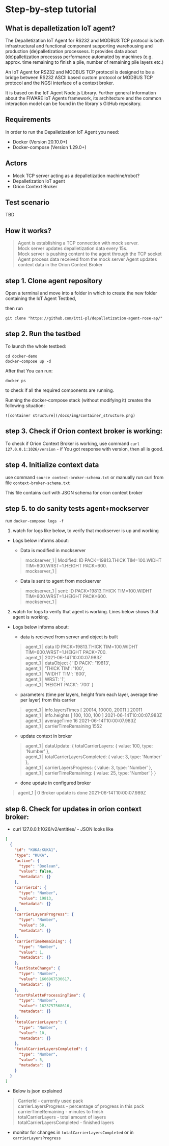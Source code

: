 # Step-by-step tutorial

## What is depalletization IoT agent?
The Depalletization IoT Agent for RS232 and MODBUS TCP protocol is both infrastructural and functional component supporting warehousing and production (de)palletization processess. It provides data about (de)palletization processss performance automated by machines (e.g. approx. time remaining to finish a pile, number of remaining pile layers etc.)

An IoT Agent for RS232 and MODBUS TCP protocol is designed to be a bridge between RS232 ASCII based custom protocol or MODBUS TCP protocol and the NGSI interface of a context broker.

It is based on the IoT Agent Node.js Library. Further general information about the FIWARE IoT Agents framework, its architecture and the common interaction model can be found in the library's GitHub repository.

## Requirements
In order to run the Depalletization IoT Agent you need:

* Docker (Version 20.10.0+)
* Docker-compose (Version 1.29.0+)

## Actors
* Mock TCP server acting as a depalletization machine/robot?
* Depalletization IoT agent
* Orion Context Broker

## Test scenario 
TBD

## How it works?
> Agent is establishing a TCP connection with mock server.   
> Mock server updates depalletization data every 15s.   
> Mock server is pushing content to the agent through the TCP socket   
> Agent process data received from the mock server 
> Agent updates context data in the Orion Context Broker  

## step 1. Clone agent repository
Open a terminal and move into a folder in which to create the new folder containing the IoT Agent Testbed,

then run

    git clone "https://github.com/itti-pl/depalletization-agent-rose-ap/"

## step 2. Run the testbed

To launch the whole testbed:

    cd docker-demo
    docker-compose up -d

After that You can run:

    docker ps

to check if all the required components are running.

Running the docker-compose stack (without modifying it) creates the following situation:

    ![container structure](/docs/img/container_structure.png)

## step 3. Check if Orion context broker is working:

To check if Orion Context Broker is working, use command `curl 127.0.0.1:1026/version` - if You got response with version, then all is good.

## step 4. Initialize context data 
use command `source context-broker-schema.txt` or manually run curl from file `context-broker-schema.txt` 

This file contains curl with JSON schema for orion context broker

## step 5. to do sanity tests agent+mockserver 
run `docker-compose logs -f`

1. watch for logs like below, to verify that mockserver is up and working

- Logs below informs about:

  - Data is modified in mockserver

  > mockserver_1  | Modified:  ID PACK=19813.THICK TIM=100.WIDHT TIM=600.WRST=1.HEIGHT PACK=600.  
  > mockserver_1  |  

  - Data is sent to agent from mockserver 

  > mockserver_1  | sent: ID PACK=19813.THICK TIM=100.WIDHT TIM=600.WRST=1.HEIGHT PACK=600.  
  > mockserver_1  | 

2. watch for logs to verify that agent is working. Lines below shows that agent is working.

- Logs below informs about: 
  - data is recieved from server and object is built

  > agent_1       | data ID PACK=19813.THICK TIM=100.WIDHT TIM=600.WRST=1.HEIGHT PACK=700.  
  > agent_1       |  2021-06-14T10:00:07.983Z  
  > agent_1       | dataObject { 'ID PACK': '19813',  
  > agent_1       |   'THICK TIM': '100',  
  > agent_1       |   'WIDHT TIM': '600',  
  > agent_1       |   WRST: '1',  
  > agent_1       |   'HEIGHT PACK': '700' }  

  - parameters (time per layers, height from each layer, average time per layer) from this carrier 

  > agent_1       | info.layersTimes [ 20014, 10000, 20011 ] 20011  
  > agent_1       | info.heights [ 100, 100, 100 ] 2021-06-14T10:00:07.983Z  
  > agent_1       | averageTime 16 2021-06-14T10:00:07.983Z  
  > agent_1       | carrierTimeRemaining 1552  

  - update context in broker

  > agent_1       | dataUpdate: { totalCarrierLayers: { value: 100, type: 'Number' },  
  > agent_1       |   totalCarrierLayersCompleted: { value: 3, type: 'Number' },  
  > agent_1       |   carrierLayersProgress: { value: 3, type: 'Number' },  
  > agent_1       |   carrierTimeRemaining: { value: 25, type: 'Number' } }  

  - done update in configured broker

> agent_1       | 0 Broker update is done 2021-06-14T10:00:07.989Z  

## step 6. Check for updates in orion context broker:

- curl 127.0.0.1:1026/v2/entities/ - JSON looks like
```json
[
  {
    "id": "KUKA:KUKA1",
    "type": "KUKA",
    "active": {
      "type": "Boolean",
      "value": false,
      "metadata": {}
    },
    "carrierId": {
      "type": "Number",
      "value": 19813,
      "metadata": {}
    },
    "carrierLayersProgress": {
      "type": "Number",
      "value": 50,
      "metadata": {}
    },
    "carrierTimeRemaining": {
      "type": "Number",
      "value": 1,
      "metadata": {}
    },
    "lastStateChange": {
      "type": "Number",
      "value": 1606967530617,
      "metadata": {}
    },
    "startPaletteProcessingTime": {
      "type": "Number",
      "value": 1623757568616,
      "metadata": {}
    },
    "totalCarrierLayers": {
      "type": "Number",
      "value": 10,
      "metadata": {}
    },
    "totalCarrierLayersCompleted": {
      "type": "Number",
      "value": 5,
      "metadata": {}
    }
  }
]
```
- Below is json explained

> CarrierId - currently used pack  
> carrierLayersProgress - percentage of progress in this pack  
> carrierTimeRemaining - minutes to finish  
> totalCarrierLayers - total amount of layers  
> totalCarrierLayersCompleted - finished layers  

- monitor for changes in `totalCarrierLayersCompleted` or in `carrierLayersProgress`